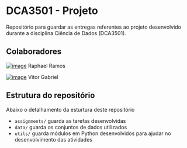 # DCA3501 - Projeto

Repositório para guardar as entregas referentes ao projeto desenvolvido durante a disciplina Ciência de Dados (DCA3501).

## Colaboradores

[![image](https://img.shields.io/badge/GitHub-100000?style=for-the-badge&logo=github&logoColor=white)](https://github.com/raphaelramosds) Raphael Ramos

[![image](https://img.shields.io/badge/GitHub-100000?style=for-the-badge&logo=github&logoColor=white)](https://github.com/vitorgabriel27) Vitor Gabriel 

## Estrutura do repositório

Abaixo o detalhamento da esturtura deste repositório

- `assignments/` guarda as tarefas desenvolvidas
- `data/` guarda os conjuntos de dados utilizados
- `utils/` guarda módulos em Python desenvolvidos para ajudar no desenvolvimento das atividades